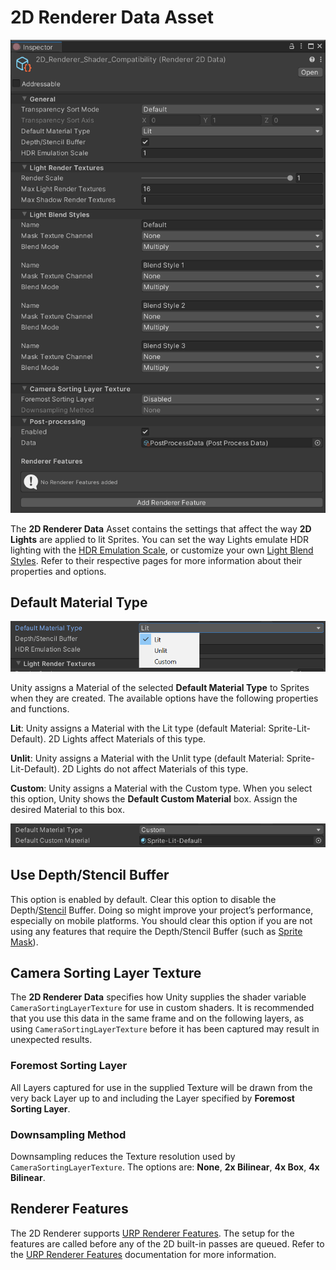 # 2D Renderer Data Asset

![The 2D Renderer Data Asset property settings](Images/2D/2dRendererData_properties.png)

The **2D Renderer Data** Asset contains the settings that affect the way **2D Lights** are applied to lit Sprites. You can set the way Lights emulate HDR lighting with the [HDR Emulation Scale](HDREmulationScale.md), or customize your own [Light Blend Styles](LightBlendStyles.md). Refer to their respective pages for more information about their properties and options.

## Default Material Type

![The 2D Renderer Data Asset property settings](Images/2D/Default_Material_Type.png)

Unity assigns a Material of the selected **Default Material Type** to Sprites when they are created. The available options have the following properties and functions.

**Lit**:  Unity assigns a Material with the Lit type (default Material: Sprite-Lit-Default). 2D Lights affect Materials of this type.

**Unlit**: Unity assigns a Material with the Unlit type (default Material:  Sprite-Lit-Default). 2D Lights do not affect Materials of this type.

**Custom**: Unity assigns a Material with the Custom type. When you select this  option, Unity shows the **Default Custom Material** box. Assign the desired Material to this box.

![The 2D Renderer Data Asset property settings](Images/2D/Default_Custom_Material.png)

## Use Depth/Stencil Buffer

This option is enabled by default. Clear this option to disable the Depth/[Stencil](https://docs.unity3d.com/Manual/SL-Stencil.html) Buffer. Doing so might improve your project’s performance, especially on mobile platforms. You should clear this option if you are not using any features that require the Depth/Stencil Buffer (such as [Sprite Mask](https://docs.unity3d.com/Manual/class-SpriteMask.html)).

## Camera Sorting Layer Texture

The **2D Renderer Data** specifies how Unity supplies the shader variable `CameraSortingLayerTexture` for use in custom shaders. It is recommended that you use this data in the same frame and on the following layers, as using `CameraSortingLayerTexture` before it has been captured may result in unexpected results.
### Foremost Sorting Layer
All Layers captured for use in the supplied Texture will be drawn from the very back Layer up to and including the Layer specified by **Foremost Sorting Layer**.

### Downsampling Method
Downsampling reduces the Texture resolution used by `CameraSortingLayerTexture`. The options are: **None**, **2x Bilinear**, **4x Box**, **4x Bilinear**.

## Renderer Features

The 2D Renderer supports [URP Renderer Features](urp-renderer-feature.md). The setup for the features are called before any of the 2D built-in passes are queued. Refer to the [URP Renderer Features](urp-renderer-feature.md) documentation for more information.
